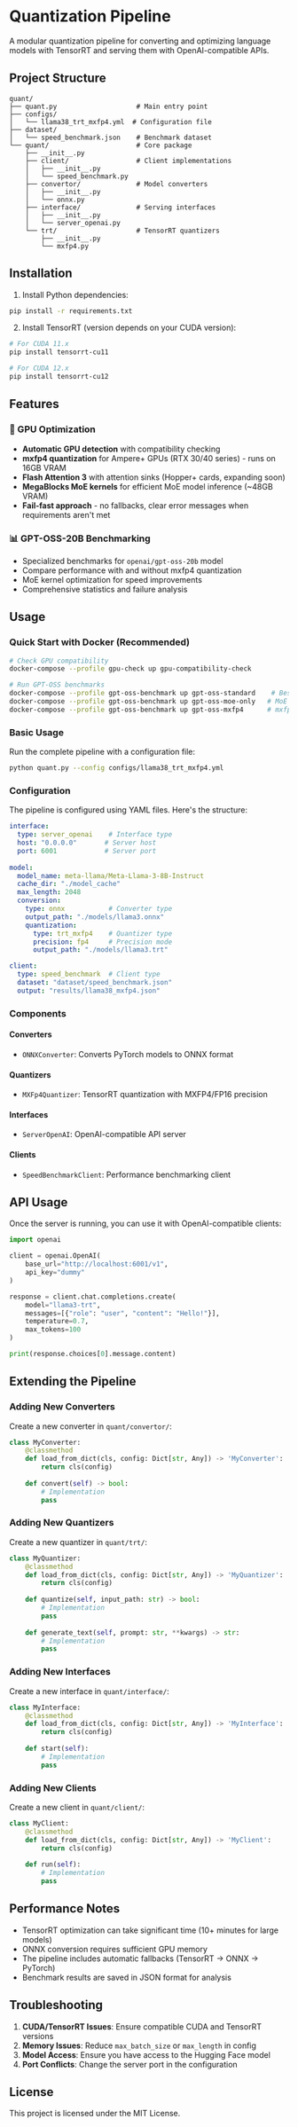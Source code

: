 # Quantization Pipeline

A modular quantization pipeline for converting and optimizing language models with TensorRT and serving them with OpenAI-compatible APIs.

## Project Structure

```
quant/
├── quant.py                    # Main entry point
├── configs/
│   └── llama38_trt_mxfp4.yml  # Configuration file
├── dataset/
│   └── speed_benchmark.json    # Benchmark dataset
└── quant/                      # Core package
    ├── __init__.py
    ├── client/                 # Client implementations
    │   ├── __init__.py
    │   └── speed_benchmark.py
    ├── convertor/              # Model converters
    │   ├── __init__.py
    │   └── onnx.py
    ├── interface/              # Serving interfaces
    │   ├── __init__.py
    │   └── server_openai.py
    └── trt/                    # TensorRT quantizers
        ├── __init__.py
        └── mxfp4.py
```

## Installation

1. Install Python dependencies:
```bash
pip install -r requirements.txt
```

2. Install TensorRT (version depends on your CUDA version):
```bash
# For CUDA 11.x
pip install tensorrt-cu11

# For CUDA 12.x  
pip install tensorrt-cu12
```

## Features

### 🚀 GPU Optimization
- **Automatic GPU detection** with compatibility checking
- **mxfp4 quantization** for Ampere+ GPUs (RTX 30/40 series) - runs on 16GB VRAM
- **Flash Attention 3** with attention sinks (Hopper+ cards, expanding soon)
- **MegaBlocks MoE kernels** for efficient MoE model inference (~48GB VRAM)
- **Fail-fast approach** - no fallbacks, clear error messages when requirements aren't met

### 📊 GPT-OSS-20B Benchmarking
- Specialized benchmarks for `openai/gpt-oss-20b` model
- Compare performance with and without mxfp4 quantization
- MoE kernel optimization for speed improvements
- Comprehensive statistics and failure analysis

## Usage

### Quick Start with Docker (Recommended)

```bash
# Check GPU compatibility
docker-compose --profile gpu-check up gpu-compatibility-check

# Run GPT-OSS benchmarks
docker-compose --profile gpt-oss-benchmark up gpt-oss-standard    # Best performance
docker-compose --profile gpt-oss-benchmark up gpt-oss-moe-only   # MoE only
docker-compose --profile gpt-oss-benchmark up gpt-oss-mxfp4      # mxfp4 (broken)
```

### Basic Usage

Run the complete pipeline with a configuration file:

```bash
python quant.py --config configs/llama38_trt_mxfp4.yml
```

### Configuration

The pipeline is configured using YAML files. Here's the structure:

```yaml
interface:
  type: server_openai    # Interface type
  host: "0.0.0.0"       # Server host
  port: 6001            # Server port
  
model:
  model_name: meta-llama/Meta-Llama-3-8B-Instruct
  cache_dir: "./model_cache"
  max_length: 2048
  conversion:
    type: onnx           # Converter type
    output_path: "./models/llama3.onnx"
    quantization:
      type: trt_mxfp4    # Quantizer type
      precision: fp4     # Precision mode
      output_path: "./models/llama3.trt"

client:
  type: speed_benchmark  # Client type
  dataset: "dataset/speed_benchmark.json"
  output: "results/llama38_mxfp4.json"
```

### Components

#### Converters
- `ONNXConverter`: Converts PyTorch models to ONNX format

#### Quantizers
- `MXFp4Quantizer`: TensorRT quantization with MXFP4/FP16 precision

#### Interfaces
- `ServerOpenAI`: OpenAI-compatible API server

#### Clients
- `SpeedBenchmarkClient`: Performance benchmarking client

## API Usage

Once the server is running, you can use it with OpenAI-compatible clients:

```python
import openai

client = openai.OpenAI(
    base_url="http://localhost:6001/v1",
    api_key="dummy"
)

response = client.chat.completions.create(
    model="llama3-trt",
    messages=[{"role": "user", "content": "Hello!"}],
    temperature=0.7,
    max_tokens=100
)

print(response.choices[0].message.content)
```

## Extending the Pipeline

### Adding New Converters

Create a new converter in `quant/convertor/`:

```python
class MyConverter:
    @classmethod
    def load_from_dict(cls, config: Dict[str, Any]) -> 'MyConverter':
        return cls(config)
    
    def convert(self) -> bool:
        # Implementation
        pass
```

### Adding New Quantizers

Create a new quantizer in `quant/trt/`:

```python
class MyQuantizer:
    @classmethod
    def load_from_dict(cls, config: Dict[str, Any]) -> 'MyQuantizer':
        return cls(config)
    
    def quantize(self, input_path: str) -> bool:
        # Implementation
        pass
    
    def generate_text(self, prompt: str, **kwargs) -> str:
        # Implementation
        pass
```

### Adding New Interfaces

Create a new interface in `quant/interface/`:

```python
class MyInterface:
    @classmethod
    def load_from_dict(cls, config: Dict[str, Any]) -> 'MyInterface':
        return cls(config)
    
    def start(self):
        # Implementation
        pass
```

### Adding New Clients

Create a new client in `quant/client/`:

```python
class MyClient:
    @classmethod
    def load_from_dict(cls, config: Dict[str, Any]) -> 'MyClient':
        return cls(config)
    
    def run(self):
        # Implementation
        pass
```

## Performance Notes

- TensorRT optimization can take significant time (10+ minutes for large models)
- ONNX conversion requires sufficient GPU memory
- The pipeline includes automatic fallbacks (TensorRT → ONNX → PyTorch)
- Benchmark results are saved in JSON format for analysis

## Troubleshooting

1. **CUDA/TensorRT Issues**: Ensure compatible CUDA and TensorRT versions
2. **Memory Issues**: Reduce `max_batch_size` or `max_length` in config
3. **Model Access**: Ensure you have access to the Hugging Face model
4. **Port Conflicts**: Change the server port in the configuration

## License

This project is licensed under the MIT License.